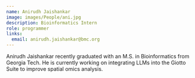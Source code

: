 ```yaml
---
name: Anirudh Jaishankar
image: images/People/ani.jpg
description: Bioinformatics Intern
role: programmer
links:
  email: anirudh.jaishankar@bmc.org
---
```


Anirudh Jaishankar recently graduated with an M.S. in Bioinformatics from Georgia Tech. He is currently working on integrating LLMs into the Giotto Suite to improve spatial omics analysis.